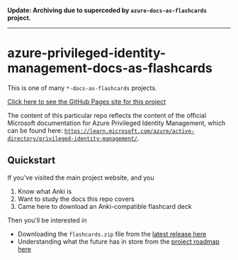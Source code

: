 **Update: Archiving due to superceded by `azure-docs-as-flashcards` project.**

---

# azure-privileged-identity-management-docs-as-flashcards

This is one of many `*-docs-as-flashcards` projects.

[Click here to see the GitHub Pages site for this project](https://asa55.github.io/docs-as-flashcards/)

The content of this particular repo reflects the content of the official Microsoft documentation for Azure Privileged Identity Management, which can be found here: [`https://learn.microsoft.com/azure/active-directory/privileged-identity-management/`](https://learn.microsoft.com/azure/active-directory/privileged-identity-management/).

## Quickstart

If you've visited the main project website, and you

1. Know what Anki is
2. Want to study the docs this repo covers
3. Came here to download an Anki-compatible flashcard deck

Then you'll be interested in 

- Downloading the `flashcards.zip` file from the [latest release here](https://github.com/asa55/azure-privileged-identity-management-docs-as-flashcards/releases/)
- Understanding what the future has in store from the [project roadmap here](https://github.com/users/asa55/projects/17)
